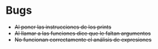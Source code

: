 # Bugs

- ~~Al poner las instrucciones de los prints~~
- ~~Al llamar a las funciones dice que le faltan argumentos~~
- ~~No funcionan correctamente el análisis de expresiones~~
